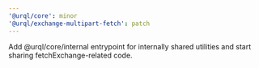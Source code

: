 ```yaml
---
'@urql/core': minor
'@urql/exchange-multipart-fetch': patch
---
```


Add @urql/core/internal entrypoint for internally shared utilities and start sharing fetchExchange-related code.
